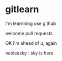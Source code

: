 # gitlearn
I'm learnning use github

welcome pull requests

OK i'm ahead of u, again


neoleesky : sky is here

